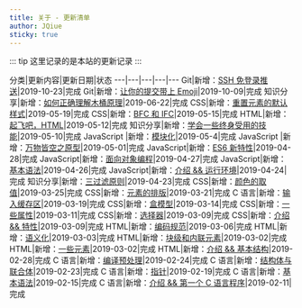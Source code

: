 ```yaml
---
title: 关于 - 更新清单
author: JQiue
sticky: true
---
```


::: tip
这里记录的是本站的更新记录
:::

分类|更新内容|更新日期|状态
---|---|---|---|---
Git|新增：[SSH 免登录推送](/devtools/git/4/)|2019-10-23|完成
Git|新增：[让你的提交带上 Emoji](/devtools/git/3/)|2019-10-09|完成
知识分享|新增：[如何正确理解木桶原理](/store/share/3/)|2019-06-22|完成
CSS|新增：[重置元素的默认样式](/web/css/8/)|2019-05-19|完成
CSS|新增：[BFC 和 IFC](/web/css/7/)|2019-05-15|完成
HTML|新增：[起飞吧，HTML](/web/html/6/)|2019-05-12|完成
知识分享|新增：[学会一些终身受用的技能](/store/share/2/)|2019-05-10|完成
JavaScript |新增：[模块化](/language/js/6/)|2019-05-4|完成
JavaScript |新增：[万物皆空之原型](/language/js/5/)|2019-05-01|完成
JavaScript|新增：[ES6 新特性](/language/js/4/)|2019-04-28|完成
JavaScript|新增：[面向对象编程](/language/js/3/)|2019-04-27|完成
JavaScript|新增：[基本语法](/language/js/2/)|2019-04-26|完成
JavaScript|新增：[介绍 && 运行环境](/language/js/1/)|2019-04-24|完成
知识分享|新增：[三过滤原则](/store/share/1/)|2019-04-23|完成
CSS|新增：[颜色的取值](/web/css/6/)|2019-03-25|完成
CSS|新增：[元素的排版](/web/css/5/)|2019-03-21|完成
C 语言|新增：[输入缓存区](/language/c/6/)|2019-03-19|完成
CSS|新增：[盒模型](/web/css/4/)|2019-03-14|完成
CSS|新增：[一些属性](/web/css/3/)|2019-03-11|完成
CSS|新增：[选择器](/web/css/2/)|2019-03-09|完成
CSS|新增：[介绍 && 特性](/web/css/1/)|2019-03-09|完成
HTML|新增：[编码规范](/web/html/5/)|2019-03-06|完成
HTML|新增：[语义化](/web/html/4/)|2019-03-03|完成
HTML|新增：[块级和内联元素](/web/html/3/)|2019-03-02|完成
HTML|新增：[一些元素](/web/html/2/)|2019-03-02|完成
HTML|新增：[介绍 && 基本结构](/web/html/1/)|2019-02-28|完成
C 语言|新增：[编译预处理](/language/c/5/)|2019-02-24|完成
C 语言|新增：[结构体与联合体](/language/c/4/)|2019-02-23|完成
C 语言|新增：[指针](/language/c/3/)|2019-02-19|完成
C 语言|新增：[基本语法](/language/c/2/)|2019-02-15|完成
C 语言|新增：[介绍 && 第一个 C 语言程序](/language/c/1/)|2019-02-11|完成
